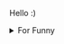 

Hello :)  <details>

<summary>For Funny</summary>




<!--START_SECTION:waka-->
![Code Time](http://img.shields.io/badge/Code%20Time-25%20hrs%2048%20mins-blue)

![Profile Views](http://img.shields.io/badge/Profile%20Views-7-blue)

![Lines of code](https://img.shields.io/badge/From%20Hello%20World%20I%27ve%20Written-485%20Thousand%20lines%20of%20code-blue)

**🐱 My GitHub Data** 

> 🏆 342 Contributions in the Year 2022
 > 
> 📦 71.4 kB Used in GitHub's Storage 
 > 
> 💼 Opted to Hire
 > 
> 📜 44 Public Repositories 
 > 
> 🔑 0 Private Repositories  
 > 
**I'm a Night 🦉** 

```text
🌞 Morning    40 commits     ███░░░░░░░░░░░░░░░░░░░░░░   12.58% 
🌆 Daytime    115 commits    █████████░░░░░░░░░░░░░░░░   36.16% 
🌃 Evening    85 commits     ██████░░░░░░░░░░░░░░░░░░░   26.73% 
🌙 Night      78 commits     ██████░░░░░░░░░░░░░░░░░░░   24.53%

```
📅 **I'm Most Productive on Monday** 

```text
Monday       66 commits     █████░░░░░░░░░░░░░░░░░░░░   20.75% 
Tuesday      33 commits     ██░░░░░░░░░░░░░░░░░░░░░░░   10.38% 
Wednesday    46 commits     ███░░░░░░░░░░░░░░░░░░░░░░   14.47% 
Thursday     39 commits     ███░░░░░░░░░░░░░░░░░░░░░░   12.26% 
Friday       66 commits     █████░░░░░░░░░░░░░░░░░░░░   20.75% 
Saturday     32 commits     ██░░░░░░░░░░░░░░░░░░░░░░░   10.06% 
Sunday       36 commits     ██░░░░░░░░░░░░░░░░░░░░░░░   11.32%

```


📊 **This Week I Spent My Time On** 

```text
⌚︎ Time Zone: Europe/Istanbul

💬 Programming Languages: 
JavaScript               12 hrs 26 mins      ████████████████░░░░░░░░░   66.76% 
CSS                      4 hrs 52 mins       ██████░░░░░░░░░░░░░░░░░░░   26.14% 
TypeScript               35 mins             ░░░░░░░░░░░░░░░░░░░░░░░░░   3.18% 
HTML                     32 mins             ░░░░░░░░░░░░░░░░░░░░░░░░░   2.9% 
EJS                      6 mins              ░░░░░░░░░░░░░░░░░░░░░░░░░   0.61%

🐱‍💻 Projects: 
halid.dev                7 hrs 43 mins       ██████████░░░░░░░░░░░░░░░   41.45% 
tip-calculator           7 hrs 38 mins       ██████████░░░░░░░░░░░░░░░   41.03% 
halidislam               1 hr 29 mins        ██░░░░░░░░░░░░░░░░░░░░░░░   8.02% 
nextjs-blog              53 mins             █░░░░░░░░░░░░░░░░░░░░░░░░   4.76% 
todo-app                 48 mins             █░░░░░░░░░░░░░░░░░░░░░░░░   4.33%

```

**I Mostly Code in JavaScript** 

```text
JavaScript               17 repos            ███████████░░░░░░░░░░░░░░   45.95% 
HTML                     7 repos             ████░░░░░░░░░░░░░░░░░░░░░   18.92% 
CSS                      6 repos             ████░░░░░░░░░░░░░░░░░░░░░   16.22% 
Swift                    5 repos             ███░░░░░░░░░░░░░░░░░░░░░░   13.51% 
SCSS                     1 repo              ░░░░░░░░░░░░░░░░░░░░░░░░░   2.7%

```



 Last Updated on 04/07/2022 18:52:23 UTC
<!--END_SECTION:waka-->

</details>
